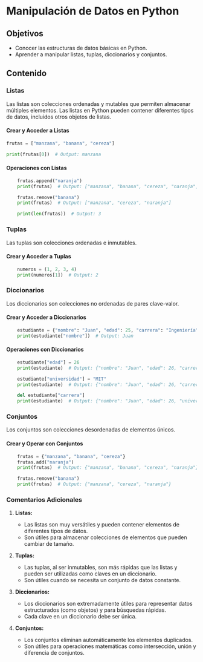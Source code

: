 # Manipulación de Datos en Python

## Objetivos

- Conocer las estructuras de datos básicas en Python.
- Aprender a manipular listas, tuplas, diccionarios y conjuntos.

## Contenido

### Listas

Las listas son colecciones ordenadas y mutables que permiten almacenar múltiples elementos. Las listas en Python pueden contener diferentes tipos de datos, incluidos otros objetos de listas.

#### Crear y Acceder a Listas

```python
frutas = ["manzana", "banana", "cereza"]

print(frutas[0])  # Output: manzana
```

#### Operaciones con Listas

```python
    frutas.append("naranja")
    print(frutas)  # Output: ["manzana", "banana", "cereza", "naranja"]

    frutas.remove("banana")
    print(frutas)  # Output: ["manzana", "cereza", "naranja"]

    print(len(frutas))  # Output: 3
```

### Tuplas

Las tuplas son colecciones ordenadas e inmutables.

#### Crear y Acceder a Tuplas

```python
    numeros = (1, 2, 3, 4)
    print(numeros[1])  # Output: 2
```

### Diccionarios

Los diccionarios son colecciones no ordenadas de pares clave-valor.

#### Crear y Acceder a Diccionarios

```python
    estudiante = {"nombre": "Juan", "edad": 25, "carrera": "Ingeniería"}
    print(estudiante["nombre"])  # Output: Juan
```

#### Operaciones con Diccionarios

```python
    estudiante["edad"] = 26
    print(estudiante)  # Output: {"nombre": "Juan", "edad": 26, "carrera": "Ingeniería"}

    estudiante["universidad"] = "MIT"
    print(estudiante)  # Output: {"nombre": "Juan", "edad": 26, "carrera": "Ingeniería", "universidad": "MIT"}

    del estudiante["carrera"]
    print(estudiante)  # Output: {"nombre": "Juan", "edad": 26, "universidad": "MIT"}
```

### Conjuntos

Los conjuntos son colecciones desordenadas de elementos únicos.

#### Crear y Operar con Conjuntos

```python
    frutas = {"manzana", "banana", "cereza"}
    frutas.add("naranja")
    print(frutas)  # Output: {"manzana", "banana", "cereza", "naranja"}

    frutas.remove("banana")
    print(frutas)  # Output: {"manzana", "cereza", "naranja"}
```

### Comentarios Adicionales

1. **Listas:**
   - Las listas son muy versátiles y pueden contener elementos de diferentes tipos de datos.
   - Son útiles para almacenar colecciones de elementos que pueden cambiar de tamaño.

2. **Tuplas:**
   - Las tuplas, al ser inmutables, son más rápidas que las listas y pueden ser utilizadas como claves en un diccionario.
   - Son útiles cuando se necesita un conjunto de datos constante.

3. **Diccionarios:**
   - Los diccionarios son extremadamente útiles para representar datos estructurados (como objetos) y para búsquedas rápidas.
   - Cada clave en un diccionario debe ser única.

4. **Conjuntos:**
   - Los conjuntos eliminan automáticamente los elementos duplicados.
   - Son útiles para operaciones matemáticas como intersección, unión y diferencia de conjuntos.
